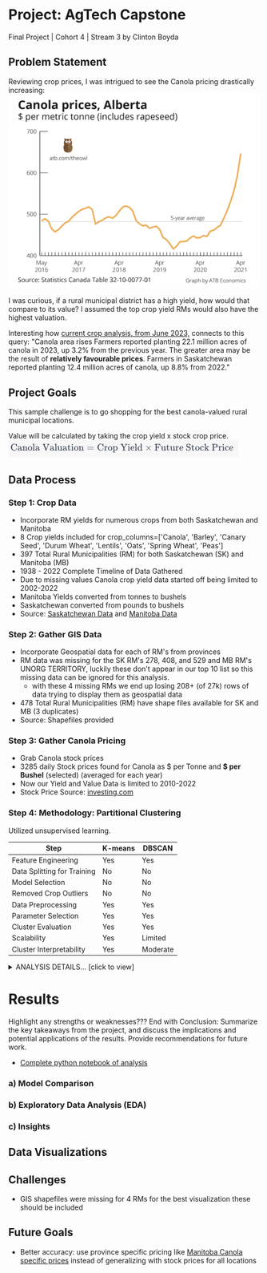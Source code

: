 # Project: AgTech Capstone
Final Project | Cohort 4 | Stream 3 by Clinton Boyda

## Problem Statement
Reviewing crop prices, I was intrigued to see the Canola pricing drastically increasing:
![Canola Pricing](https://raw.githubusercontent.com/cboyda/AgTech/main/Visuals/CanolaPrices.png)

I was curious, if a rural municipal district has a high yield, how would that compare to its value? 
I assumed the top crop yield RMs would also have the highest valuation.

Interesting how [current crop analysis, from June 2023,](https://www150.statcan.gc.ca/n1/daily-quotidien/230628/dq230628a-eng.htm) connects to this query: "Canola area rises
Farmers reported planting 22.1 million acres of canola in 2023, up 3.2% from the previous year. The greater area may be the result of **relatively favourable prices**.
Farmers in Saskatchewan reported planting 12.4 million acres of canola, up 8.8% from 2022."

## Project Goals
This sample challenge is to go shopping for the best canola-valued rural municipal locations.  

Value will be calculated by taking the crop yield x stock crop price.
![Canola Valuation Function](https://raw.githubusercontent.com/cboyda/AgTech/main/Visuals/canola_function.png)

## Data Process
### Step 1: Crop Data

* Incorporate RM yields for numerous crops from both Saskatchewan and Manitoba
* 8 Crop yields included for crop_columns=['Canola', 'Barley', 'Canary Seed', 'Durum Wheat', 'Lentils', 'Oats', 'Spring Wheat', 'Peas']
* 397 Total Rural Municipalities (RM) for both Saskatchewan (SK) and Manitoba (MB)
* 1938 - 2022 Complete Timeline of Data Gathered
* Due to missing values Canola crop yield data started off being limited to 2002-2022
* Manitoba Yields converted from tonnes to bushels
* Saskatchewan converted from pounds to bushels
* Source: [Saskatchewan Data](https://dashboard.saskatchewan.ca/agriculture/rm-yields/rm-yields-data) and [Manitoba Data](https://geoportal.gov.mb.ca/search?collection=Dataset&q=crop%20yields)

### Step 2: Gather GIS Data

* Incorporate Geospatial data for each of RM's from provinces
* RM data was missing for the SK RM's 278, 408, and 529 and MB RM's UNORG TERRITORY, luckily these don't appear in our top 10 list so this missing data can be ignored for this analysis.
  * with these 4 missing RMs we end up losing 208+ (of 27k) rows of data trying to display them as geospatial data 
* 478 Total Rural Municipalities (RM) have shape files available for SK and MB (3 duplicates)
* Source: Shapefiles provided

### Step 3: Gather Canola Pricing

* Grab Canola stock prices
* 3285 daily Stock prices found for Canola as $ per Tonne and **$ per Bushel** (selected) (averaged for each year)
* Now our Yield and Value Data is limited to 2010-2022
* Stock Price Source: [investing.com](https://www.investing.com/commodities/canola-futures-streaming-chart)

### Step 4: Methodology: Partitional Clustering
Utilized unsupervised learning.

| Step                          | K-means | DBSCAN |
|-------------------------------|---------|--------|
| Feature Engineering            |   Yes   |   Yes  |
| Data Splitting for Training   |   No    |   No   |
| Model Selection               |   No    |   No   |
| Removed Crop Outliers         |   No    |   No   |
| Data Preprocessing            |   Yes   |   Yes  |
| Parameter Selection           |   Yes   |   Yes  |
| Cluster Evaluation            |   Yes   |   Yes  |
| Scalability                   |   Yes   |   Limited  |
| Cluster Interpretability      |   Yes   |   Moderate  |

<details>
  <summary>ANALYSIS DETAILS... [click to view]</summary>
  
#### K-Means
K-means is a partitioning-based clustering algorithm. It assigns data points to clusters by minimizing the sum of squared distances between data points and the centroid of their assigned cluster. It assumes that clusters are spherical and equally sized.

#### DBSCAN
DBSCAN (Density-Based Spatial Clustering of Applications with Noise) is a density-based clustering algorithm. It defines clusters as dense regions of data points separated by areas of lower density. It doesn't assume spherical clusters and can discover clusters of arbitrary shapes.

</details>

# Results
Highlight any strengths or weaknesses??? End with Conclusion: Summarize the key takeaways from the project, and discuss the implications and potential applications of the results. Provide recommendations for future work.
* [Complete python notebook of analysis](https://github.com/cboyda/AgTech/blob/main/Assignments/CapstoneAssignment_CropAnalysis.ipynb)

### a) Model Comparison

### b) Exploratory Data Analysis (EDA)

### c) Insights

## Data Visualizations

## Challenges
* GIS shapefiles were missing for 4 RMs for the best visualization these should be included

## Future Goals
* Better accuracy: use province specific pricing like [Manitoba Canola specific prices](https://geoportal.gov.mb.ca/datasets/manitoba::manitoba-crop-prices-historical/explore) instead of generalizing with stock prices for all locations
